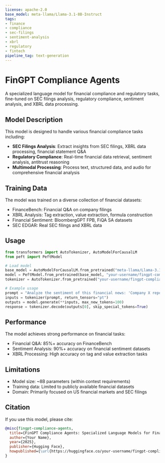 ```yaml
---
license: apache-2.0
base_model: meta-llama/Llama-3.1-8B-Instruct
tags:
- finance
- compliance
- sec-filings
- sentiment-analysis
- xbrl
- regulatory
- fintech
pipeline_tag: text-generation
---
```


# FinGPT Compliance Agents

A specialized language model for financial compliance and regulatory tasks, fine-tuned on SEC filings analysis, regulatory compliance, sentiment analysis, and XBRL data processing.

## Model Description

This model is designed to handle various financial compliance tasks including:

- **SEC Filings Analysis**: Extract insights from SEC filings, XBRL data processing, financial statement Q&A
- **Regulatory Compliance**: Real-time financial data retrieval, sentiment analysis, antitrust reasoning
- **Multimodal Processing**: Process text, structured data, and audio for comprehensive financial analysis

## Training Data

The model was trained on a diverse collection of financial datasets:

- FinanceBench: Financial Q&A on company filings
- XBRL Analysis: Tag extraction, value extraction, formula construction
- Financial Sentiment: BloombergGPT FPB, FiQA SA datasets
- SEC EDGAR: Real SEC filings and XBRL data

## Usage

```python
from transformers import AutoTokenizer, AutoModelForCausalLM
from peft import PeftModel

# Load model
base_model = AutoModelForCausalLM.from_pretrained("meta-llama/Llama-3.1-8B-Instruct")
model = PeftModel.from_pretrained(base_model, "your-username/fingpt-compliance-agents")
tokenizer = AutoTokenizer.from_pretrained("your-username/fingpt-compliance-agents")

# Example usage
prompt = "Analyze the sentiment of this financial news: 'Company X reported strong quarterly earnings.'"
inputs = tokenizer(prompt, return_tensors="pt")
outputs = model.generate(**inputs, max_new_tokens=100)
response = tokenizer.decode(outputs[0], skip_special_tokens=True)
```

## Performance

The model achieves strong performance on financial tasks:

- Financial Q&A: 85%+ accuracy on FinanceBench
- Sentiment Analysis: 90%+ accuracy on financial sentiment datasets
- XBRL Processing: High accuracy on tag and value extraction tasks

## Limitations

- Model size: ~8B parameters (within contest requirements)
- Training data: Limited to publicly available financial datasets
- Domain: Primarily focused on US financial markets and SEC filings

## Citation

If you use this model, please cite:

```bibtex
@misc{fingpt-compliance-agents,
  title={FinGPT Compliance Agents: Specialized Language Models for Financial Regulatory Tasks},
  author={Your Name},
  year={2025},
  publisher={Hugging Face},
  howpublished={\url{https://huggingface.co/your-username/fingpt-compliance-agents}}
}
```
